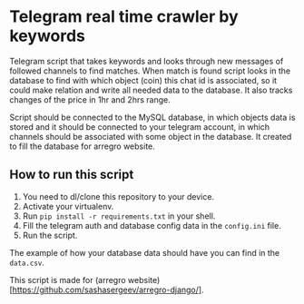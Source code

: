 # Telegram real time crawler by keywords

Telegram script that takes keywords and looks through new messages of followed channels to find matches. When match is found script looks in the database to find with which object (coin) this chat id is associated, so it could make relation and write all needed data to the database.
It also tracks changes of the price in 1hr and 2hrs range.

Script should be connected to the MySQL database, in which objects data is stored and it should be connected to your telegram account, in which channels should be associated with some object in the database. It created to fill the database for arregro website.

## How to run this script
1. You need to dl/clone this repository to your device.
2. Activate your virtualenv.
3. Run ```pip install -r requirements.txt``` in your shell.
4. Fill the telegram auth and database config data in the ```config.ini``` file.
5. Run the script.

The example of how your database data should have you can find in the ```data.csv```. 

This script is made for (arregro website)[https://github.com/sashasergeev/arregro-django/].
